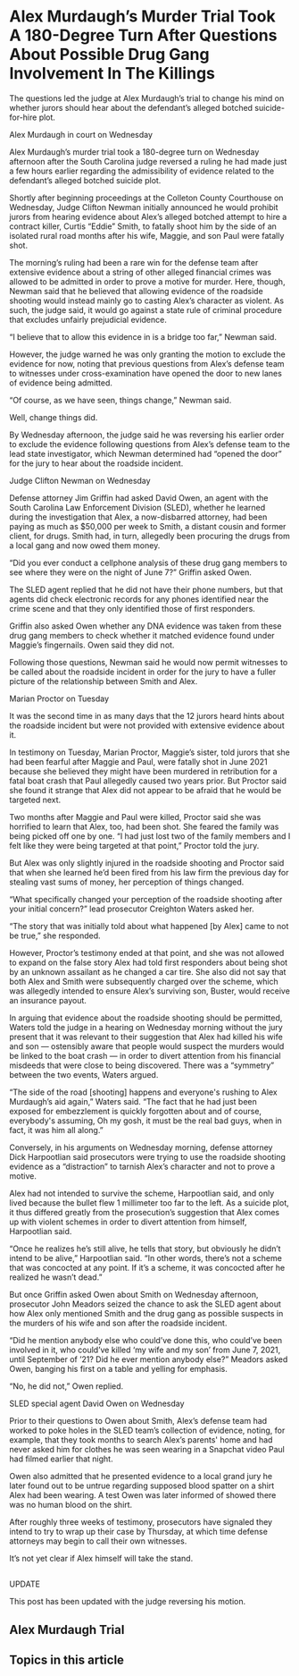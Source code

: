 # Alex Murdaugh’s Murder Trial Took A 180-Degree Turn After Questions About Possible Drug Gang Involvement In The Killings

The questions led the judge at Alex Murdaugh’s trial to change his mind on whether jurors should hear about the defendant’s alleged botched suicide-for-hire plot.

Alex Murdaugh in court on Wednesday

Alex Murdaugh’s murder trial took a 180-degree turn on Wednesday afternoon after the South Carolina judge reversed a ruling he had made just a few hours earlier regarding the admissibility of evidence related to the defendant’s alleged botched suicide plot.

Shortly after beginning proceedings at the Colleton County Courthouse on Wednesday, Judge Clifton Newman initially announced he would prohibit jurors from hearing evidence about Alex’s alleged botched attempt to hire a contract killer, Curtis “Eddie” Smith, to fatally shoot him by the side of an isolated rural road months after his wife, Maggie, and son Paul were fatally shot.

The morning’s ruling had been a rare win for the defense team after extensive evidence about a string of other alleged financial crimes was allowed to be admitted in order to prove a motive for murder. Here, though, Newman said that he believed that allowing evidence of the roadside shooting would instead mainly go to casting Alex’s character as violent. As such, the judge said, it would go against a state rule of criminal procedure that excludes unfairly prejudicial evidence.

“I believe that to allow this evidence in is a bridge too far,” Newman said. 

However, the judge warned he was only granting the motion to exclude the evidence for now, noting that previous questions from Alex’s defense team to witnesses under cross-examination have opened the door to new lanes of evidence being admitted. 

“Of course, as we have seen, things change,” Newman said.

Well, change things did. 

By Wednesday afternoon, the judge said he was reversing his earlier order to exclude the evidence following questions from Alex’s defense team to the lead state investigator, which Newman determined had “opened the door” for the jury to hear about the roadside incident. 

Judge Clifton Newman on Wednesday

Defense attorney Jim Griffin had asked David Owen, an agent with the South Carolina Law Enforcement Division (SLED), whether he learned during the investigation that Alex, a now-disbarred attorney, had been paying as much as $50,000 per week to Smith, a distant cousin and former client, for drugs. Smith had, in turn, allegedly been procuring the drugs from a local gang and now owed them money. 

“Did you ever conduct a cellphone analysis of these drug gang members to see where they were on the night of June 7?” Griffin asked Owen. 

The SLED agent replied that he did not have their phone numbers, but that agents did check electronic records for any phones identified near the crime scene and that they only identified those of first responders. 

Griffin also asked Owen whether any DNA evidence was taken from these drug gang members to check whether it matched evidence found under Maggie’s fingernails. Owen said they did not.

Following those questions, Newman said he would now permit witnesses to be called about the roadside incident in order for the jury to have a fuller picture of the relationship between Smith and Alex. 

Marian Proctor on Tuesday

It was the second time in as many days that the 12 jurors heard hints about the roadside incident but were not provided with extensive evidence about it. 

In testimony on Tuesday, Marian Proctor, Maggie’s sister, told jurors that she had been fearful after Maggie and Paul, were fatally shot in June 2021 because she believed they might have been murdered in retribution for a fatal boat crash that Paul allegedly caused two years prior. But Proctor said she found it strange that Alex did not appear to be afraid that he would be targeted next.

Two months after Maggie and Paul were killed, Proctor said she was horrified to learn that Alex, too, had been shot. She feared the family was being picked off one by one. “I had just lost two of the family members and I felt like they were being targeted at that point,” Proctor told the jury.

But Alex was only slightly injured in the roadside shooting and Proctor said that when she learned he’d been fired from his law firm the previous day for stealing vast sums of money, her perception of things changed. 

“What specifically changed your perception of the roadside shooting after your initial concern?” lead prosecutor Creighton Waters asked her.

“The story that was initially told about what happened [by Alex] came to not be true,” she responded. 

However, Proctor’s testimony ended at that point, and she was not allowed to expand on the false story Alex had told first responders about being shot by an unknown assailant as he changed a car tire. She also did not say that both Alex and Smith were subsequently charged over the scheme, which was allegedly intended to ensure Alex’s surviving son, Buster, would receive an insurance payout.

In arguing that evidence about the roadside shooting should be permitted, Waters told the judge in a hearing on Wednesday morning without the jury present that it was relevant to their suggestion that Alex had killed his wife and son — ostensibly aware that people would suspect the murders would be linked to the boat crash — in order to divert attention from his financial misdeeds that were close to being discovered. There was a “symmetry” between the two events, Waters argued. 

“The side of the road [shooting] happens and everyone's rushing to Alex Murdaugh’s aid again,” Waters said. “The fact that he had just been exposed for embezzlement is quickly forgotten about and of course, everybody's assuming, Oh my gosh, it must be the real bad guys, when in fact, it was him all along.”

Conversely, in his arguments on Wednesday morning, defense attorney Dick Harpootlian said prosecutors were trying to use the roadside shooting evidence as a “distraction” to tarnish Alex’s character and not to prove a motive.

Alex had not intended to survive the scheme, Harpootlian said, and only lived because the bullet flew 1 millimeter too far to the left. As a suicide plot, it thus differed greatly from the prosecution’s suggestion that Alex comes up with violent schemes in order to divert attention from himself, Harpootlian said.

“Once he realizes he’s still alive, he tells that story, but obviously he didn’t intend to be alive,” Harpootlian said. “In other words, there’s not a scheme that was concocted at any point. If it’s a scheme, it was concocted after he realized he wasn’t dead.”

But once Griffin asked Owen about Smith on Wednesday afternoon, prosecutor John Meadors seized the chance to ask the SLED agent about how Alex only mentioned Smith and the drug gang as possible suspects in the murders of his wife and son after the roadside incident. 

“Did he mention anybody else who could’ve done this, who could’ve been involved in it, who could’ve killed ‘my wife and my son’ from June 7, 2021, until September of ’21? Did he ever mention anybody else?” Meadors asked Owen, banging his first on a table and yelling for emphasis. 

“No, he did not,” Owen replied.

SLED special agent David Owen on Wednesday

Prior to their questions to Owen about Smith, Alex’s defense team had worked to poke holes in the SLED team’s collection of evidence, noting, for example, that they took months to search Alex’s parents' home and had never asked him for clothes he was seen wearing in a Snapchat video Paul had filmed earlier that night. 

Owen also admitted that he presented evidence to a local grand jury he later found out to be untrue regarding supposed blood spatter on a shirt Alex had been wearing. A test Owen was later informed of showed there was no human blood on the shirt. 

After roughly three weeks of testimony, prosecutors have signaled they intend to try to wrap up their case by Thursday, at which time defense attorneys may begin to call their own witnesses. 

It’s not yet clear if Alex himself will take the stand.

## 
UPDATE


This post has been updated with the judge reversing his motion.

## Alex Murdaugh Trial

## Topics in this article

